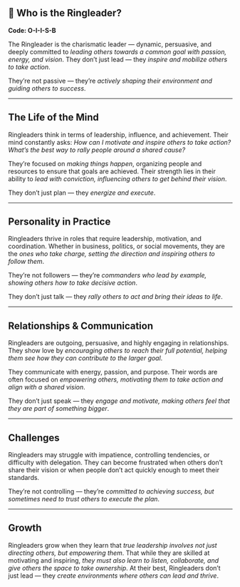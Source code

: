 ## 🎩 Who is the Ringleader?  
**Code: O-I-I-S-B**

The Ringleader is the charismatic leader — dynamic, persuasive, and deeply committed to *leading others towards a common goal with passion, energy, and vision*. They don’t just lead — they *inspire and mobilize others to take action*.

They’re not passive — they’re *actively shaping their environment and guiding others to success*.

---

## The Life of the Mind

Ringleaders think in terms of leadership, influence, and achievement. Their mind constantly asks: *How can I motivate and inspire others to take action? What’s the best way to rally people around a shared cause?*

They’re focused on *making things happen*, organizing people and resources to ensure that goals are achieved. Their strength lies in their ability to *lead with conviction, influencing others to get behind their vision*.

They don’t just plan — they *energize and execute*.

---

## Personality in Practice

Ringleaders thrive in roles that require leadership, motivation, and coordination. Whether in business, politics, or social movements, they are the *ones who take charge, setting the direction and inspiring others to follow them*.

They’re not followers — they’re *commanders who lead by example, showing others how to take decisive action*.

They don’t just talk — they *rally others to act and bring their ideas to life*.

---

## Relationships & Communication

Ringleaders are outgoing, persuasive, and highly engaging in relationships. They show love by *encouraging others to reach their full potential, helping them see how they can contribute to the larger goal*.

They communicate with energy, passion, and purpose. Their words are often focused on *empowering others, motivating them to take action and align with a shared vision*.

They don’t just speak — they *engage and motivate, making others feel that they are part of something bigger*.

---

## Challenges

Ringleaders may struggle with impatience, controlling tendencies, or difficulty with delegation. They can become frustrated when others don’t share their vision or when people don’t act quickly enough to meet their standards.

They’re not controlling — they’re *committed to achieving success, but sometimes need to trust others to execute the plan*.

---

## Growth

Ringleaders grow when they learn that *true leadership involves not just directing others, but empowering them*. That while they are skilled at motivating and inspiring, *they must also learn to listen, collaborate, and give others the space to take ownership*. At their best, Ringleaders don’t just lead — they *create environments where others can lead and thrive*.
